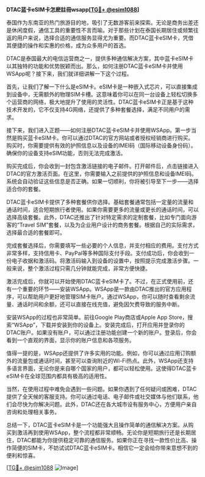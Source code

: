 **DTAC蓝卡eSIM卡怎麽註冊wsapp[[TG💪+ @esim1088](https://t.me/s/esim1088)]**

泰国作为东南亚的热门旅游目的地，吸引了无数游客前来探索。无论是商务出差还是休闲度假，通信工具的重要性不言而喻。对于那些计划在泰国长期居住或频繁往返的用户来说，选择合适的通信服务显得尤为重要。而DTAC蓝卡eSIM卡，凭借其便捷的操作和实惠的价格，成为众多用户的首选。

DTAC是泰国最大的电信运营商之一，提供多种通信解决方案，其中蓝卡eSIM卡以其独特的功能和优势脱颖而出。那么，如何注册DTAC蓝卡eSIM卡并使用WSApp呢？接下来，我们就详细讲解一下这个过程。

首先，让我们了解一下什么是eSIM卡。eSIM卡是一种嵌入式芯片，可以直接集成到设备中，无需额外的物理SIM卡槽。这意味着你可以在同一台设备上轻松切换多个运营商的网络，极大地提升了使用的灵活性。DTAC蓝卡eSIM卡正是基于这种技术开发的，它不仅支持4G网络，还提供了多种套餐选择，满足不同用户的需求。

接下来，我们进入正题——如何注册DTAC蓝卡eSIM卡并使用WSApp。第一步当然是购买蓝卡eSIM卡。你可以通过DTAC的官方网站或者授权经销商进行购买。购买时，你需要提供有效的护照信息以及设备的IMEI码（国际移动设备身份码）。确保你的设备支持eSIM功能，否则无法完成激活。

购买完成后，你会收到一封包含激活链接的电子邮件。打开邮件后，点击链接进入DTAC的官方激活页面。在这里，你需要输入之前提供的护照信息和设备IMEI码。系统会自动验证这些信息是否正确。如果一切顺利，你将被引导至下一步——选择适合你的套餐。

DTAC蓝卡eSIM卡提供了多种套餐供你选择。基础套餐通常包括一定量的流量和通话时间，适合短期旅行者使用。如果你需要更多的流量或更长的通话时间，可以选择高级套餐。此外，DTAC还推出了针对特定需求的定制套餐，比如专门面向游客的“Travel SIM”套餐，以及为企业用户设计的商务套餐。根据自己的实际需求，选择最合适的套餐即可。

完成套餐选择后，你需要填写一些必要的个人信息，并支付相应的费用。支付方式非常多样，支持信用卡、PayPal等多种国际支付手段。支付成功后，你会收到一份电子收据和激活码。将激活码输入到设备的设置中，按照提示完成激活步骤。一般来说，整个激活过程只需几分钟就能完成，非常方便快捷。

激活完成后，你就可以开始使用DTAC蓝卡eSIM卡了。不过，在正式使用前，还有一个重要的环节——安装WSApp。WSApp是一款由DTAC推出的官方应用程序，可以帮助用户更好地管理SIM卡账户。通过WSApp，你可以随时查看剩余流量、通话时间和余额，还可以直接在线充值，避免因欠费导致的服务中断。

安装WSApp的过程也非常简单。前往Google Play商店或Apple App Store，搜索“WSApp”，下载并安装到你的设备上。安装完成后，打开应用并登录你的DTAC账户。如果没有账户，可以通过注册功能创建一个新的账户。登录后，你会看到一个直观的界面，显示你的账户信息和各项服务。

值得一提的是，WSApp还提供了许多实用的功能。例如，你可以通过应用订购额外的流量包或通话时间，甚至可以查询附近的Wi-Fi热点。此外，WSApp还支持多语言界面，无论你是来自哪个国家的用户，都可以轻松使用。这使得DTAC蓝卡eSIM卡在全球范围内都具有极高的适用性。

当然，在使用过程中难免会遇到一些问题。如果你遇到了任何疑问或困难，DTAC提供了全天候的客服支持。你可以通过电话、电子邮件或社交媒体与他们联系，他们会尽快为你解决问题。此外，DTAC还在各大城市设有服务中心，方便用户亲自咨询和处理相关事务。

总结一下，DTAC蓝卡eSIM卡是一个功能强大且操作简单的通信解决方案。从购买到激活再到使用WSApp，整个流程都非常顺畅。无论你是短期旅行还是长期居住，DTAC都能为你提供稳定可靠的通信服务。如果你正在寻找一款性价比高、操作简便的SIM卡，不妨试试DTAC蓝卡eSIM卡。相信它一定会给你带来意想不到的便利和惊喜。

[[TG💪+ @esim1088](https://t.me/s/esim1088) ![Image](https://i.postimg.cc/4NQfJmqS/Snipaste-2025-05-13-00-14-12.png)]